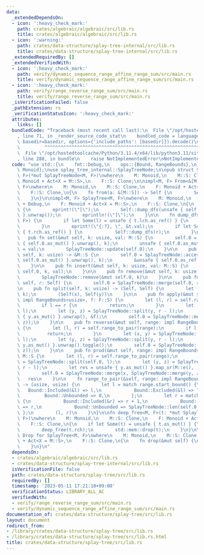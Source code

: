 ```yaml
---
data:
  _extendedDependsOn:
  - icon: ':heavy_check_mark:'
    path: crates/algebraic/algebraic/src/lib.rs
    title: crates/algebraic/algebraic/src/lib.rs
  - icon: ':warning:'
    path: crates/data-structure/splay-tree-internal/src/lib.rs
    title: crates/data-structure/splay-tree-internal/src/lib.rs
  _extendedRequiredBy: []
  _extendedVerifiedWith:
  - icon: ':heavy_check_mark:'
    path: verify/dynamic_sequence_range_affine_range_sum/src/main.rs
    title: verify/dynamic_sequence_range_affine_range_sum/src/main.rs
  - icon: ':heavy_check_mark:'
    path: verify/range_reverse_range_sum/src/main.rs
    title: verify/range_reverse_range_sum/src/main.rs
  _isVerificationFailed: false
  _pathExtension: rs
  _verificationStatusIcon: ':heavy_check_mark:'
  attributes:
    links: []
  bundledCode: "Traceback (most recent call last):\n  File \"/opt/hostedtoolcache/Python/3.11.4/x64/lib/python3.11/site-packages/onlinejudge_verify/documentation/build.py\"\
    , line 71, in _render_source_code_stat\n    bundled_code = language.bundle(stat.path,\
    \ basedir=basedir, options={'include_paths': [basedir]}).decode()\n          \
    \         ^^^^^^^^^^^^^^^^^^^^^^^^^^^^^^^^^^^^^^^^^^^^^^^^^^^^^^^^^^^^^^^^^^^^^^^^^^^^^^^^^\n\
    \  File \"/opt/hostedtoolcache/Python/3.11.4/x64/lib/python3.11/site-packages/onlinejudge_verify/languages/rust.py\"\
    , line 288, in bundle\n    raise NotImplementedError\nNotImplementedError\n"
  code: "use std::{\n    fmt::Debug,\n    ops::{Bound, RangeBounds},\n};\n\nuse algebraic::{Act,\
    \ Monoid};\nuse splay_tree_internal::SplayTreeNode;\n\npub struct SplayTree<M,\
    \ F>(*mut SplayTreeNode<M, F>)\nwhere\n    M: Monoid,\n    M::S: Clone,\n    F:\
    \ Monoid + Act<X = M::S>,\n    F::S: Clone;\n\nimpl<M, F> From<&[M::S]> for SplayTree<M,\
    \ F>\nwhere\n    M: Monoid,\n    M::S: Clone,\n    F: Monoid + Act<X = M::S>,\n\
    \    F::S: Clone,\n{\n    fn from(a: &[M::S]) -> Self {\n        Self(SplayTreeNode::build(a))\n\
    \    }\n}\n\nimpl<M, F> SplayTree<M, F>\nwhere\n    M: Monoid,\n    M::S: Clone\
    \ + Debug,\n    F: Monoid + Act<X = M::S>,\n    F::S: Clone,\n{\n    pub fn dump(&self)\
    \ {\n        eprint!(\"[\");\n        Self::dump_dfs(unsafe { self.0.as_ref()\
    \ }.unwrap());\n        eprintln!(\"]\");\n    }\n\n    fn dump_dfs(t: &SplayTreeNode<M,\
    \ F>) {\n        if let Some(l) = unsafe { t.lch.as_ref() } {\n            Self::dump_dfs(l);\n\
    \        }\n        eprint!(\"{:?}, \", &t.val);\n        if let Some(r) = unsafe\
    \ { t.rch.as_ref() } {\n            Self::dump_dfs(r);\n        }\n    }\n\n \
    \   pub fn set(&mut self, k: usize, val: M::S) {\n        self.0 = SplayTreeNode::access(unsafe\
    \ { self.0.as_mut() }.unwrap(), k);\n        unsafe { self.0.as_mut() }.unwrap().val\
    \ = val;\n        SplayTreeNode::update(self.0);\n    }\n\n    pub fn get(&mut\
    \ self, k: usize) -> &M::S {\n        self.0 = SplayTreeNode::access(unsafe {\
    \ self.0.as_mut() }.unwrap(), k);\n        &unsafe { self.0.as_ref() }.unwrap().val\n\
    \    }\n\n    pub fn insert(&mut self, k: usize, val: M::S) {\n        SplayTreeNode::insert(&mut\
    \ self.0, k, val);\n    }\n\n    pub fn remove(&mut self, k: usize) -> M::S {\n\
    \        SplayTreeNode::remove(&mut self.0, k)\n    }\n\n    pub fn merge(&mut\
    \ self, r: Self) {\n        self.0 = SplayTreeNode::merge(self.0, r.0);\n    }\n\
    \n    pub fn split(self, k: usize) -> (Self, Self) {\n        let (x, y) = SplayTreeNode::split(self.0,\
    \ k);\n        (Self(x), Self(y))\n    }\n\n    pub fn apply(&mut self, range:\
    \ impl RangeBounds<usize>, f: F::S) {\n        let (l, r) = self.range_to_pair(range);\n\
    \        if l == r {\n            return;\n        }\n        let (x, y) = SplayTreeNode::split(self.0,\
    \ l);\n        let (y, z) = SplayTreeNode::split(y, r - l);\n        SplayTreeNode::propagate(unsafe\
    \ { y.as_mut() }.unwrap(), &f);\n        self.0 = SplayTreeNode::merge(x, SplayTreeNode::merge(y,\
    \ z));\n    }\n\n    pub fn reverse(&mut self, range: impl RangeBounds<usize>)\
    \ {\n        let (l, r) = self.range_to_pair(range);\n        if l == r {\n  \
    \          return;\n        }\n        let (x, y) = SplayTreeNode::split(self.0,\
    \ l);\n        let (y, z) = SplayTreeNode::split(y, r - l);\n        unsafe {\
    \ y.as_mut() }.unwrap().toggle();\n        self.0 = SplayTreeNode::merge(x, SplayTreeNode::merge(y,\
    \ z));\n    }\n\n    pub fn prod(&mut self, range: impl RangeBounds<usize>) ->\
    \ M::S {\n        let (l, r) = self.range_to_pair(range);\n        let (x, y)\
    \ = SplayTreeNode::split(self.0, l);\n        let (y, z) = SplayTreeNode::split(y,\
    \ r - l);\n        let res = unsafe { y.as_mut() }.map_or(M::e(), |v| v.prod.clone());\n\
    \        self.0 = SplayTreeNode::merge(x, SplayTreeNode::merge(y, z));\n     \
    \   res\n    }\n\n    fn range_to_pair(&self, range: impl RangeBounds<usize>)\
    \ -> (usize, usize) {\n        let l = match range.start_bound() {\n         \
    \   Bound::Included(&l) => l,\n            Bound::Excluded(&l) => l + 1,\n   \
    \         Bound::Unbounded => 0,\n        };\n        let r = match range.end_bound()\
    \ {\n            Bound::Included(&r) => r + 1,\n            Bound::Excluded(&r)\
    \ => r,\n            Bound::Unbounded => SplayTreeNode::len(self.0),\n       \
    \ };\n        (l, r)\n    }\n}\n\nfn deep_free<M, F>(t: *mut SplayTreeNode<M,\
    \ F>)\nwhere\n    M: Monoid,\n    M::S: Clone,\n    F: Monoid + Act<X = M::S>,\n\
    \    F::S: Clone,\n{\n    if let Some(t) = unsafe { t.as_mut() } {\n        deep_free(t.lch);\n\
    \        deep_free(t.rch);\n        std::mem::drop(t);\n    }\n}\n\nimpl<M, F>\
    \ Drop for SplayTree<M, F>\nwhere\n    M: Monoid,\n    M::S: Clone,\n    F: Monoid\
    \ + Act<X = M::S>,\n    F::S: Clone,\n{\n    fn drop(&mut self) {\n        deep_free(self.0)\n\
    \    }\n}\n"
  dependsOn:
  - crates/algebraic/algebraic/src/lib.rs
  - crates/data-structure/splay-tree-internal/src/lib.rs
  isVerificationFile: false
  path: crates/data-structure/splay-tree/src/lib.rs
  requiredBy: []
  timestamp: '2023-05-11 17:21:10+09:00'
  verificationStatus: LIBRARY_ALL_AC
  verifiedWith:
  - verify/range_reverse_range_sum/src/main.rs
  - verify/dynamic_sequence_range_affine_range_sum/src/main.rs
documentation_of: crates/data-structure/splay-tree/src/lib.rs
layout: document
redirect_from:
- /library/crates/data-structure/splay-tree/src/lib.rs
- /library/crates/data-structure/splay-tree/src/lib.rs.html
title: crates/data-structure/splay-tree/src/lib.rs
---
```

